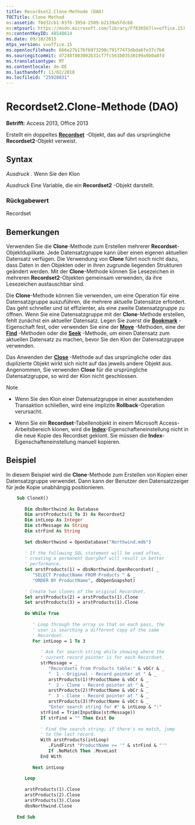 ```yaml
---
title: Recordset2.Clone-Methode (DAO)
TOCTitle: Clone Method
ms:assetid: f0d32cb1-03f6-395d-2509-b2139a5fdc68
ms:mtpsurl: https://msdn.microsoft.com/library/Ff836567(v=office.15)
ms:contentKeyID: 48548614
ms.date: 09/18/2015
mtps_version: v=office.15
ms.openlocfilehash: 666e27b176fb973298c791f7473dbda6fe37c7b0
ms.sourcegitcommit: d7248f803002b31cf7fc561b03530199a9b0a8fd
ms.translationtype: MT
ms.contentlocale: de-DE
ms.lasthandoff: 11/02/2018
ms.locfileid: "25928831"
---
```

# <a name="recordset2clone-method-dao"></a>Recordset2.Clone-Methode (DAO)


**Betrifft**: Access 2013, Office 2013

Erstellt ein doppeltes **[Recordset](recordset-object-dao.md)** -Objekt, das auf das ursprüngliche **Recordset2**-Objekt verweist.

## <a name="syntax"></a>Syntax

*Ausdruck* . Wenn Sie den Klon

*Ausdruck* Eine Variable, die ein **Recordset2** -Objekt darstellt.

### <a name="return-value"></a>Rückgabewert

Recordset

## <a name="remarks"></a>Bemerkungen

Verwenden Sie die **Clone**-Methode zum Erstellen mehrerer **Recordset**-Objektduplikate. Jede Datensatzgruppe kann über einen eigenen aktuellen Datensatz verfügen. Die Verwendung von **Clone** führt noch nicht dazu, dass Daten in den Objekten oder in ihren zugrunde liegenden Strukturen geändert werden. Mit der **Clone**-Methode können Sie Lesezeichen in mehreren **Recordset2**-Objekten gemeinsam verwenden, da ihre Lesezeichen austauschbar sind.

Die **Clone**-Methode können Sie verwenden, um eine Operation für eine Datensatzgruppe auszuführen, die mehrere aktuelle Datensätze erfordert. Das geht schneller und ist effizienter, als eine zweite Datensatzgruppe zu öffnen. Wenn Sie eine Datensatzgruppe mit der **Clone**-Methode erstellen, fehlt zunächst ein aktueller Datensatz. Legen Sie zuerst die **[Bookmark](recordset2-bookmark-property-dao.md)** -Eigenschaft fest, oder verwenden Sie eine der **[Move](recordset-movefirst-method-dao.md)** -Methoden, eine der **[Find](recordset2-findfirst-method-dao.md)** -Methoden oder die **[Seek](recordset2-seek-method-dao.md)** -Methode, um einen Datensatz zum aktuellen Datensatz zu machen, bevor Sie den Klon der Datensatzgruppe verwenden.

Das Anwenden der **[Close](connection-close-method-dao.md)** -Methode auf das ursprüngliche oder das duplizierte Objekt wirkt sich nicht auf das jeweils andere Objekt aus. Angenommen, Sie verwenden **Close** für die ursprüngliche Datensatzgruppe, so wird der Klon nicht geschlossen.


> [!NOTE]
> <UL>
> <LI>
> <P>Wenn Sie den Klon einer Datensatzgruppe in einer ausstehenden Transaktion schließen, wird eine implizite <STRONG>Rollback</STRONG>-Operation verursacht.</P>
> <LI>
> <P>Wenn Sie ein <STRONG>Recordset</STRONG>-Tabellenobjekt in einem Microsoft Access-Arbeitsbereich klonen, wird die <STRONG><A href="recordset2-index-property-dao.md">Index</A></STRONG>-Eigenschafteneinstellung nicht in die neue Kopie des Recordset geklont. Sie müssen die <STRONG>Index</STRONG>-Eigenschafteneinstellung manuell kopieren.</P></LI></UL>



## <a name="example"></a>Beispiel

In diesem Beispiel wird die **Clone**-Methode zum Erstellen von Kopien einer Datensatzgruppe verwendet. Dann kann der Benutzer den Datensatzzeiger für jede Kopie unabhängig positionieren.

```vb
    Sub CloneX() 
     
       Dim dbsNorthwind As Database 
       Dim arstProducts(1 To 3) As Recordset2 
       Dim intLoop As Integer 
       Dim strMessage As String 
       Dim strFind As String 
     
       Set dbsNorthwind = OpenDatabase("Northwind.mdb") 
     
       ' If the following SQL statement will be used often,  
       ' creating a permanent QueryDef will result in better 
       ' performance. 
       Set arstProducts(1) = dbsNorthwind.OpenRecordset( _ 
          "SELECT ProductName FROM Products " & _ 
          "ORDER BY ProductName", dbOpenSnapshot) 
     
       ' Create two clones of the original Recordset. 
       Set arstProducts(2) = arstProducts(1).Clone 
       Set arstProducts(3) = arstProducts(1).Clone 
     
       Do While True 
     
          ' Loop through the array so that on each pass, the  
          ' user is searching a different copy of the same  
          ' Recordset. 
          For intLoop = 1 To 3 
     
             ' Ask for search string while showing where the 
             ' current record pointer is for each Recordset. 
             strMessage = _ 
                "Recordsets from Products table:" & vbCr & _ 
                "  1 - Original - Record pointer at " & _ 
                arstProducts(1)!ProductName & vbCr & _ 
                "  2 - Clone - Record pointer at " & _ 
                arstProducts(2)!ProductName & vbCr & _ 
                "  3 - Clone - Record pointer at " & _ 
                arstProducts(3)!ProductName & vbCr & _ 
                "Enter search string for #" & intLoop & ":" 
             strFind = Trim(InputBox(strMessage)) 
             If strFind = "" Then Exit Do 
     
             ' Find the search string; if there's no match, jump 
             ' to the last record. 
             With arstProducts(intLoop) 
                .FindFirst "ProductName >= '" & strFind & "'" 
                If .NoMatch Then .MoveLast 
             End With 
     
          Next intLoop 
     
       Loop 
     
       arstProducts(1).Close 
       arstProducts(2).Close 
       arstProducts(3).Close 
       dbsNorthwind.Close 
     
    End Sub
```
